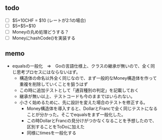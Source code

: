 ## todo
- [ ] \$5+10CHF = \$10 (レートが2:1の場合)
- [ ] \$5+\$5=\$10
- [ ] Moneyの丸め処理どうする？
- [ ] MoneyにhashCode()を実装する

## memo
- equalsの一般化　⇒　Goの言語仕様上、クラスの継承が無いので、全く同じ思考プロセスにはならないはず。
  - 構造体の命名以外全く同じなので、まず一般的なMoney構造体を作って重複を削除していくことを狙うはず
  - この時に追加テストとして「通貨種別の判定」を記載しておく
  - 継承が無い以上、テストコードも今のままではいられない。
  - 小さく始めるために、先に設計を変えた場合のテストを修正する。
    - Money構造体を導入すると、DollarとFrancで全く同じテストになることが分かった。そこでequalsをまず一般化した。
    - この時DollarとFrancの見分けがつかなくなることを予想したので、区別することをToDoに加えた
    - 同様にtimesを一般化する
